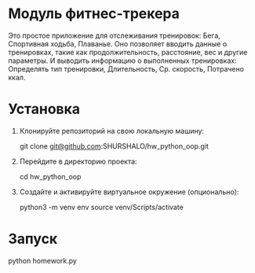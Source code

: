 # Модуль фитнес-трекера

Это простое приложение для отслеживания тренировок: Бега, Спортивная ходьба, Плаванье. 
Оно позволяет вводить данные о тренировках, такие как продолжительность, расстояние, вес и другие параметры.
И выводить информацию о выполненных тренировках: Определять тип тренировки, Длительность, Ср. скорость, Потрачено ккал.

# Установка

1. Клонируйте репозиторий на свою локальную машину:

   git clone git@github.com:SHURSHALO/hw_python_oop.git

2. Перейдите в директорию проекта:

   cd hw_python_oop

3. Создайте и активируйте виртуальное окружение (опционально):

   python3 -m venv env
   source venv/Scripts/activate

# Запуск

python homework.py

